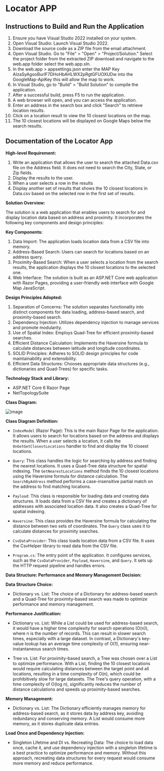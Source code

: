 # Locator APP

## Instructions to Build and Run the Application

1. Ensure you have Visual Studio 2022 installed on your system.
2. Open Visual Studio: Launch Visual Studio 2022.
3. Download the source code as a ZIP file from the email attachment.
4.	Open Visual Studio. Go to "File" > "Open" > "Project/Solution." Select the project folder from the extracted ZIP download and navigate to the web.app folder select the web.app.sln.
5.	In the web.app > appsettings.json enter the MAP Key AIzaSyAgooBurlF7DHoHbAHLWX2pRgtGFUOXUDw into the GoogleMap-ApiKey this will allow the map to work.
6. In Visual Studio, go to "Build" > "Build Solution" to compile the application.
7. After a successful build, press F5 to run the application.
8. A web browser will open, and you can access the application.
9. Enter an address in the search box and click "Search" to retrieve location results.
10. Click on a location result to view the 10 closest locations on the map.
12. The 10 closest locations will be displayed on Google Maps below the search results.

## Documentation of the Locator App

**High-level Requirement:**

1. Write an application that allows the user to search the attached Data.csv file on the Address field. It does not need to search the City, State, or Zip fields.
2. Display the results to the user.
3. When a user selects a row in the results
4. Display another set of results that shows the 10 closest locations in Data.csv based on the selected row in the first set of results.

**Solution Overview:**

The solution is a web application that enables users to search for and display location data based on address and proximity. It incorporates the following key components and design principles:

**Key Components:**
1. Data Import: The application loads location data from a CSV file into memory.
2. Address-Based Search: Users can search for locations based on an address query.
3. Proximity-Based Search: When a user selects a location from the search results, the application displays the 10 closest locations to the selected one.
4. Web Interface: The solution is built as an ASP.NET Core web application with Razor Pages, providing a user-friendly web interface with Google Map JavaScript.

**Design Principles Adopted:**
1. Separation of Concerns: The solution separates functionality into distinct components for data loading, address-based search, and proximity-based search.
2. Dependency Injection: Utilizes dependency injection to manage services and promote modularity.
3. Use of Spatial Index: Employs Quad-Tree for efficient proximity-based searches.
4. Efficient Distance Calculation: Implements the Haversine formula to calculate distances between latitude and longitude coordinates.
5. SOLID Principles: Adheres to SOLID design principles for code maintainability and extensibility.
6. Efficient Data Structures: Chooses appropriate data structures (e.g., dictionaries and Quad-Trees) for specific tasks.

**Technology Stack and Library:**
- ASP.NET Core 6 Razor Page
- NetTopologySuite

**Class Diagram:**

![image](https://github.com/samabos/locator/assets/10947293/88771e97-9285-4521-86e0-4ad4b76b1cd2)


**Class Diagram Definition:**

- `IndexModel` (Razor Page): This is the main Razor Page for the application. It allows users to search for locations based on the address and displays the results. When a user selects a location, it calls the `OnGetGetClosestLocations` handler to find and display the 10 closest locations.

- `Query`: This class handles the logic for searching by address and finding the nearest locations. It uses a Quad-Tree data structure for spatial indexing. The `GetNearestLocations` method finds the 10 closest locations using the Haversine formula for distance calculation. The `SearchByAddress` method performs a case-insensitive partial match on the address to find matching locations.

- `Payload`: This class is responsible for loading data and creating data structures. It loads data from a CSV file and creates a dictionary of addresses with associated location data. It also creates a Quad-Tree for spatial indexing.

- `Haversine`: This class provides the Haversine formula for calculating the distance between two sets of coordinates. The `Query` class uses it to calculate distances for proximity searches.

- `CsvDataProvider`: This class loads location data from a CSV file. It uses the CsvHelper library to read data from the CSV file.

- `Program.cs`: The entry point of the application. It configures services, such as the `CsvDataProvider`, `Payload`, `Haversine`, and `Query`. It sets up the HTTP request pipeline and handles errors.

**Data Structure: Performance and Memory Management Decision:**

**Data Structure Choice:**

- Dictionary vs. List: The choice of a Dictionary for address-based search and a Quad-Tree for proximity-based search was made to optimize performance and memory management.

**Performance Justification:**

- Dictionary vs. List: While a List could be used for address-based search, it would have a higher time complexity for search operations (O(n)), where n is the number of records. This can result in slower search times, especially with a large dataset. In contrast, a Dictionary's key-value lookup has an average time complexity of O(1), ensuring near-instantaneous search times.

- Tree vs. List: For proximity-based search, a Tree was chosen over a List to optimize performance. With a List, finding the 10 closest locations would require calculating distances between the target point and all locations, resulting in a time complexity of O(n), which could be prohibitively slow for large datasets. The Tree's query operation, with a time complexity of O(log n), significantly reduces the number of distance calculations and speeds up proximity-based searches.

**Memory Management:**

- Dictionary vs. List: The Dictionary efficiently manages memory for address-based search, as it stores data by address key, avoiding redundancy and conserving memory. A List would consume more memory, as it stores duplicate data entries.

**Load Once and Dependency Injection:**

- Singleton Lifetime and DI vs. Recreating Data: The choice to load data once, cache it, and use dependency injection with a singleton lifetime is a best practice to optimize performance and memory. Without this approach, recreating data structures for every request would consume more memory and reduce performance.

